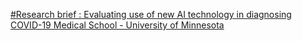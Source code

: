 [#Research brief : Evaluating use of new AI technology in diagnosing COVID-19   Medical School - University of Minnesota ](https://qi.tc/qi/9585)